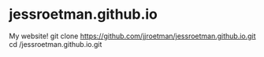# jessroetman.github.io
My website!
git clone https://github.com/jjroetman/jessroetman.github.io.git
cd /jessroetman.github.io.git
